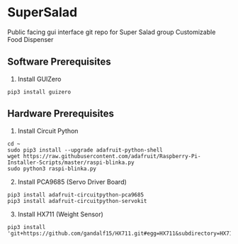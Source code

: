 # SuperSalad
Public facing gui interface git repo for Super Salad group Customizable Food Dispenser

## Software Prerequisites
1. Install GUIZero

```
pip3 install guizero
```


## Hardware Prerequisites

1. Install Circuit Python

```
cd ~
sudo pip3 install --upgrade adafruit-python-shell
wget https://raw.githubusercontent.com/adafruit/Raspberry-Pi-Installer-Scripts/master/raspi-blinka.py
sudo python3 raspi-blinka.py
```

2. Install PCA9685 (Servo Driver Board)

```
pip3 install adafruit-circuitpython-pca9685
pip3 install adafruit-circuitpython-servokit
```

3. Install HX711 (Weight Sensor)

```
pip3 install 'git+https://github.com/gandalf15/HX711.git#egg=HX711&subdirectory=HX711_Python3'
```
